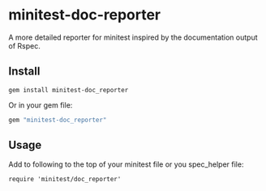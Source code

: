 minitest-doc-reporter
=====================

A more detailed reporter for minitest inspired by the documentation output of
Rspec.

Install
-------

```
gem install minitest-doc_reporter
```

Or in your gem file:

```ruby
gem "minitest-doc_reporter"
```

Usage
-----
Add to following to the top of your minitest file or you spec_helper file:

```require 'minitest/doc_reporter'```
